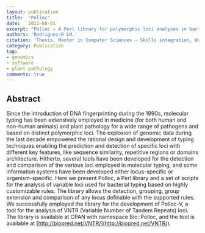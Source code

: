 ```yaml
---
layout: publication
title:  "Polloc"
date:   2011-08-01
excerpt: "Polloc – A Perl library for polymorphic loci analyses in bacterial molecular typing studies."
authors: 'Rodriguez-R LM.'
citation: 'Thesis, Master in Computer Sciences – Skills integration, Université Montpellier II, College of Sciences. 2011.'
category: Publication
tag:
- genomics
- software
- plant pathology
comments: true
---
```


## Abstract
Since the introduction of DNA fingerprinting during the 1990s, molecular typing has been extensively employed in medicine (for both human and non-human animals) and plant pathology for a wide range of pathogens and based on distinct polymorphic loci. The explosion of genomic data during the last decade empowered the rational design and development of typing techniques enabling the prediction and detection of specific loci with different key features, like sequence similarity, repetitive regions or domains architecture. Hitherto, several tools have been developed for the detection and comparison of the various loci employed in molecular typing, and some information systems have been developed either locus-specific or organism-specific. Here we present Polloc, a Perl library and a set of scripts for the analysis of variable loci used for bacterial typing based on highly customizable rules. The library allows the detection, grouping, group extension and comparison of any locus definable with the supported rules. We successfully employed the library for the development of Polloc-V, a tool for the analysis of VNTR (Variable Number of Tandem Repeats) loci. The library is available at CPAN with namespace Bio::Polloc, and the tool is available at [http://biopred.net/VNTR/](http://biopred.net/VNTR/).
